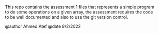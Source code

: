 This repo contains the assessment 1 files 
that represents a simple program to do some operations 
on a given array, the assessment requires the code to be well 
documented and also to use the git version control.

  @author Ahmed Atef
  @date 9/2/2022